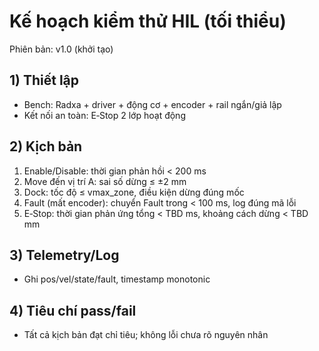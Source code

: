 # Kế hoạch kiểm thử HIL (tối thiểu)

Phiên bản: v1.0 (khởi tạo)

## 1) Thiết lập
- Bench: Radxa + driver + động cơ + encoder + rail ngắn/giả lập
- Kết nối an toàn: E‑Stop 2 lớp hoạt động

## 2) Kịch bản
1) Enable/Disable: thời gian phản hồi < 200 ms
2) Move đến vị trí A: sai số dừng ≤ ±2 mm
3) Dock: tốc độ ≤ vmax_zone, điều kiện dừng đúng mốc
4) Fault (mất encoder): chuyển Fault trong < 100 ms, log đúng mã lỗi
5) E‑Stop: thời gian phản ứng tổng < TBD ms, khoảng cách dừng < TBD mm

## 3) Telemetry/Log
- Ghi pos/vel/state/fault, timestamp monotonic

## 4) Tiêu chí pass/fail
- Tất cả kịch bản đạt chỉ tiêu; không lỗi chưa rõ nguyên nhân
